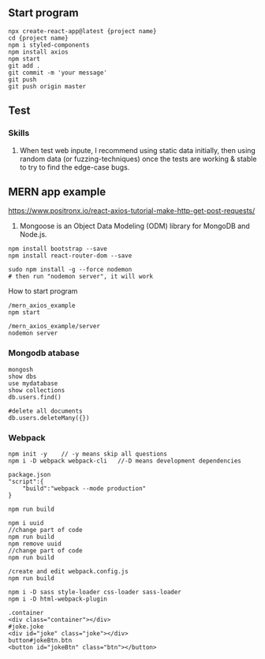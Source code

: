## Start program

```
npx create-react-app@latest {project name}
cd {project name}
npm i styled-components
npm install axios
npm start
git add .
git commit -m 'your message'
git push
git push origin master
```

## Test

### Skills

1. When test web inpute, I recommend using static data initially, then using random data (or fuzzing-techniques) once the tests are working & stable to try to find the edge-case bugs.

## MERN app example

https://www.positronx.io/react-axios-tutorial-make-http-get-post-requests/

1. Mongoose is an Object Data Modeling (ODM) library for MongoDB and Node.js.

```
npm install bootstrap --save
npm install react-router-dom --save

sudo npm install -g --force nodemon
# then run "nodemon server", it will work

```

How to start program

```
/mern_axios_example
npm start

/mern_axios_example/server
nodemon server
```

### Mongodb atabase

```
mongosh
show dbs
use mydatabase
show collections
db.users.find()

#delete all documents
db.users.deleteMany({})
```

### Webpack

```
npm init -y    // -y means skip all questions
npm i -D webpack webpack-cli   //-D means development dependencies

package.json
"script":{
    "build":"webpack --mode production"
}

npm run build

npm i uuid
//change part of code
npm run build
npm remove uuid
//change part of code
npm run build

/create and edit webpack.config.js
npm run build

npm i -D sass style-loader css-loader sass-loader
npm i -D html-webpack-plugin

.container
<div class="container"></div>
#joke.joke
<div id="joke" class="joke"></div>
button#jokeBtn.btn
<button id="jokeBtn" class="btn"></button>


```

